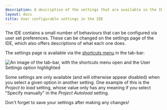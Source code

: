 ```yaml
---
description: A description of the settings that are available in the IDE.
layout: docs
title: User configurable settings in the IDE
---
```

The IDE contains a small number of behaviours that can be configured via user set preferences.
These can be changed on the settings page of the IDE,
which also offers descriptions of what each one does.

The settings page is available via the [shortcuts menu](/docs/IDE/shortcuts_menu) in the tab-bar:

![An image of the tab-bar, with the shortcuts menu open and the
  User Settings option highlighted](/images/content/ide/shortcuts-settings.png
 "The User Settings option on the shortcuts menu.")

Some settings are only available (and will otherwise appear disabled)
when you select a given option in another setting.
One example of this is the *Project to load* setting,
whose value only has any meaning if you select "Specify manually" in the *Project Autoload* setting.

<div class="info">
Don't forget to save your settings after making any changes!
</div>

